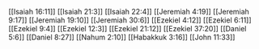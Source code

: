 [[Isaiah 16:11]]
[[Isaiah 21:3]]
[[Isaiah 22:4]]
[[Jeremiah 4:19]]
[[Jeremiah 9:17]]
[[Jeremiah 19:10]]
[[Jeremiah 30:6]]
[[Ezekiel 4:12]]
[[Ezekiel 6:11]]
[[Ezekiel 9:4]]
[[Ezekiel 12:3]]
[[Ezekiel 21:12]]
[[Ezekiel 37:20]]
[[Daniel 5:6]]
[[Daniel 8:27]]
[[Nahum 2:10]]
[[Habakkuk 3:16]]
[[John 11:33]]
